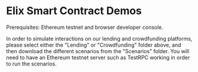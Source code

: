 # Elix Smart Contract Demos
Prerequisites: Ethereum testnet and browser developer console.

In order to simulate interactions on our lending and crowdfunding platforms, please select either the "Lending" or "Crowdfunding" folder above, and then download the different scenarios from the "Scenarios" folder. You will need to have an Ethereum testnet server such as TestRPC working in order to run the scenarios.
